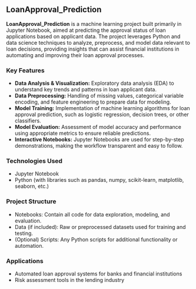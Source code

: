 ## LoanApproval_Prediction

**LoanApproval_Prediction** is a machine learning project built primarily in Jupyter Notebook, aimed at predicting the approval status of loan applications based on applicant data. The project leverages Python and data science techniques to analyze, preprocess, and model data relevant to loan decisions, providing insights that can assist financial institutions in automating and improving their loan approval processes.

### Key Features

- **Data Analysis & Visualization:** Exploratory data analysis (EDA) to understand key trends and patterns in loan applicant data.
- **Data Preprocessing:** Handling of missing values, categorical variable encoding, and feature engineering to prepare data for modeling.
- **Model Training:** Implementation of machine learning algorithms for loan approval prediction, such as logistic regression, decision trees, or other classifiers.
- **Model Evaluation:** Assessment of model accuracy and performance using appropriate metrics to ensure reliable predictions.
- **Interactive Notebooks:** Jupyter Notebooks are used for step-by-step demonstrations, making the workflow transparent and easy to follow.

### Technologies Used

- Jupyter Notebook
- Python (with libraries such as pandas, numpy, scikit-learn, matplotlib, seaborn, etc.)

### Project Structure

- Notebooks: Contain all code for data exploration, modeling, and evaluation.
- Data (if included): Raw or preprocessed datasets used for training and testing.
- (Optional) Scripts: Any Python scripts for additional functionality or automation.

### Applications

- Automated loan approval systems for banks and financial institutions
- Risk assessment tools in the lending industry
